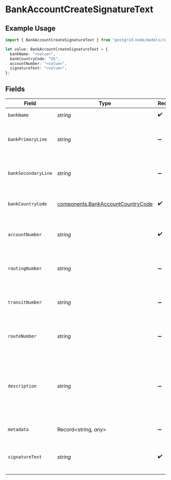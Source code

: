 # BankAccountCreateSignatureText

## Example Usage

```typescript
import { BankAccountCreateSignatureText } from "postgrid-node/models/components";

let value: BankAccountCreateSignatureText = {
  bankName: "<value>",
  bankCountryCode: "US",
  accountNumber: "<value>",
  signatureText: "<value>",
};
```

## Fields

| Field                                                                                      | Type                                                                                       | Required                                                                                   | Description                                                                                |
| ------------------------------------------------------------------------------------------ | ------------------------------------------------------------------------------------------ | ------------------------------------------------------------------------------------------ | ------------------------------------------------------------------------------------------ |
| `bankName`                                                                                 | *string*                                                                                   | :heavy_check_mark:                                                                         | The name of the bank.                                                                      |
| `bankPrimaryLine`                                                                          | *string*                                                                                   | :heavy_minus_sign:                                                                         | The primary address line of the bank.                                                      |
| `bankSecondaryLine`                                                                        | *string*                                                                                   | :heavy_minus_sign:                                                                         | The secondary address line of the bank.                                                    |
| `bankCountryCode`                                                                          | [components.BankAccountCountryCode](../../models/components/bankaccountcountrycode.md)     | :heavy_check_mark:                                                                         | The country code of the bank.                                                              |
| `accountNumber`                                                                            | *string*                                                                                   | :heavy_check_mark:                                                                         | The account number of the bank account.                                                    |
| `routingNumber`                                                                            | *string*                                                                                   | :heavy_minus_sign:                                                                         | The routing number of the bank account (for US).                                           |
| `transitNumber`                                                                            | *string*                                                                                   | :heavy_minus_sign:                                                                         | The transit number of the bank account (for CA).                                           |
| `routeNumber`                                                                              | *string*                                                                                   | :heavy_minus_sign:                                                                         | The route number of the bank account (for CA).                                             |
| `description`                                                                              | *string*                                                                                   | :heavy_minus_sign:                                                                         | An optional string describing this resource. Will be visible in the API and the dashboard. |
| `metadata`                                                                                 | Record<string, *any*>                                                                      | :heavy_minus_sign:                                                                         | See the section on Metadata.                                                               |
| `signatureText`                                                                            | *string*                                                                                   | :heavy_check_mark:                                                                         | The signature text of the bank account.                                                    |